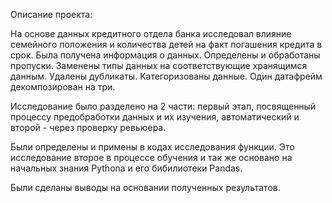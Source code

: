 Описание проекта:

На основе данных кредитного отдела банка исследовал влияние семейного положения и количества детей на факт погашения кредита в срок. Была получена информация о
данных. Определены и обработаны пропуски. Заменены типы данных на соответствующие хранящимся данным. Удалены дубликаты. Категоризованы данные. Один датафрейм декомпозирован на три.

Исследование было разделено на 2 части: первый этап, посвященный процессу предобработки данных и их изучения, автоматический и второй - через проверку ревьюера.

Были определены и примены в кодах исследования функции. Это исследование второе в процессе обучения и так же основано на начальных знания Pythona и его бибилиотеки Pandas. 

Были сделаны выводы на основании полученных результатов. 
